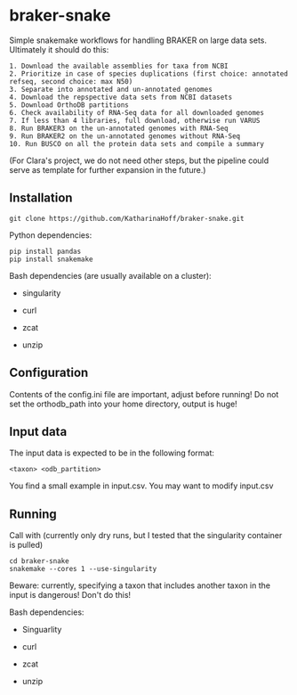 # braker-snake

Simple snakemake workflows for handling BRAKER on large data sets. Ultimately it should do this:

    1. Download the available assemblies for taxa from NCBI
    2. Prioritize in case of species duplications (first choice: annotated refseq, second choice: max N50)
    3. Separate into annotated and un-annotated genomes
    4. Download the repspective data sets from NCBI datasets
    5. Download OrthoDB partitions
    6. Check availability of RNA-Seq data for all downloaded genomes
    7. If less than 4 libraries, full download, otherwise run VARUS
    8. Run BRAKER3 on the un-annotated genomes with RNA-Seq
    9. Run BRAKER2 on the un-annotated genomes without RNA-Seq
    10. Run BUSCO on all the protein data sets and compile a summary

(For Clara's project, we do not need other steps, but the pipeline could serve as template for further expansion in the future.)

## Installation

```git clone https://github.com/KatharinaHoff/braker-snake.git```

Python dependencies:

```
pip install pandas
pip install snakemake
```

Bash dependencies (are usually available on a cluster):

   * singularity

   * curl

   * zcat

   * unzip

## Configuration

Contents of the config.ini file are important, adjust before running! Do not set the orthodb_path into your home directory, output is huge!

## Input data

The input data is expected to be in the following format:

```
<taxon> <odb_partition>
```

You find a small example in input.csv.  You may want to modify input.csv

## Running

Call with (currently only dry runs, but I tested that the singularity container is pulled)

```
cd braker-snake
snakemake --cores 1 --use-singularity
```

Beware: currently, specifying a taxon that includes another taxon in the input is dangerous! Don't do this!


Bash dependencies:

   * Singuarlity

   * curl

   * zcat

   * unzip

